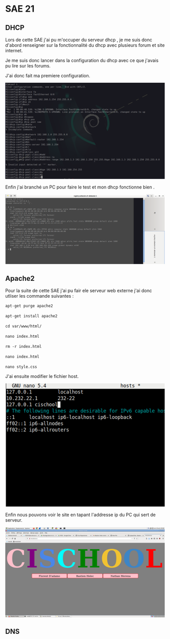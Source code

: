 
#  SAE 21

## DHCP


Lors de cette SAE j'ai pu m'occuper du serveur dhcp , je me suis donc d'abord renseigner sur la fonctionnalité du dhcp avec plusieurs forum et site internet.

Je me suis donc lancer dans la configuration du dhcp avec ce que j'avais pu lire sur les forums.

J'ai donc fait ma premiere configuration.

<img src="conf _dhcp.png"/>

Enfin j'ai branché un PC pour faire le test et mon dhcp fonctionne bien .

<img src="dhcp_pc.png"/>



## Apache2

Pour la suite de cette SAE j'ai pu fair ele serveur web externe
j'ai donc utliser les commande suivantes : 

    apt-get purge apache2

    apt-get install apache2

    cd var/www/html/

    nano index.html 

    rm -r index.html 

    nano index.html

    nano style.css

J'ai ensuite modifier le fichier host.

<img src="host apache2.png"/>

Enfin nous pouvons voir le site en tapant l'addresse ip du PC qui sert de serveur.

<img src="site ip.png"/>


## DNS 
